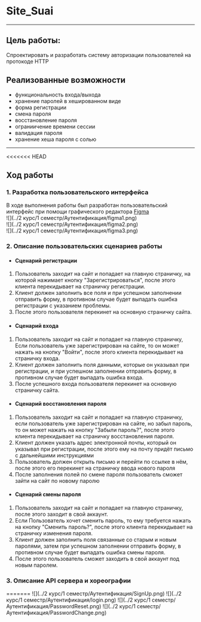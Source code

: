# Site_Suai
____
## Цель работы:
Спроектировать и разработать систему авторизации пользователей на протокоде HTTP
## Реализованные возможности
+ функциональность входа/выхода
+ хранение паролей в хешированном виде
+ форма регистрации
+ смена пароля
+ восстановление пароля
+ ограниичение времени сессии
+ валидация пароля
+ хранение хеша пароля с солью
____
<<<<<<< HEAD
## Ход работы
### 1. Разработка пользовательского интерфейса
В ходе выполнения работы был разработан пользовательский интерфейс при помощи графического редактора [Figma](https://www.figma.com/community)\
![](../2 курс/1 семестр/Аутентификация/figma1.png) <br>
![](../2 курс/1 семестр/Аутентификация/figma2.png) <br>
![](../2 курс/1 семестр/Аутентификация/figma3.png)
### 2. Описание пользовательских сценариев работы
+ #### Сценарий регистрации
1) Пользователь заходит на сайт и попадает на главную страничку, на которой нажимает кнопку "Зарегистрироваться",
после этого клиента перекидывает на страничку регистрации.
2) Клиент должен заполнить все поля и при успешном заполнении отправить форму, в противном случае будет выпадать ошибка
регистрации с указанием проблемы.
3) После этого пользователя перекинет на основную страничку сайта.
+ #### Сценарий входа
1) Пользователь заходит на сайт и попадает на главную страничку, Если пользователь уже зарегистрирован на сайте,
то он может нажать на кнопку "Войти", после этого клиента перекидывает на страничку входа.
2) Клиент должен заполнить поля данными, которые он указывал при регистрации, и при успешном заполнении отправить форму,
в противном случае будет выпадать ошибка входа.
3) После успешного входа пользователя перекинет на основную страничку сайта.
+ #### Сценарий восстановления пароля
1) Пользователь заходит на сайт и попадает на главную страничку, если пользователь уже зарегистрирован на сайте,
но забыл пароль, то он может нажать на кнопку "Забыли пароль?", после этого клиента перекидывает на страничку
восстановления пароля.
2) Клиент должен указать адрес электронной почты, который он указывал при регистрации, после этого ему на почту придёт
письмо с дальнейшими инструкциями
3) Пользователь должен открыть письмо и перейти по ссылке в нём, после этого его перекинет на страничку ввода
нового пароля
4) После заполнения полей по смене пароля пользователь сможет зайти на сайт по новому паролю
+ #### Сценарий смены пароля
1) Пользователь заходит на сайт и попадает на главную страничку, после этого заходит в свой аккаунт.
2) Если Пользователь хочет сменить пароль, то ему требуется нажать на кнопку "Сменить пароль?", после этого клиента
перекидывает на страничку изменения пароля.
3) Клиент должен заполнить поля связанные со старым и новым паролями, затем при успешном заполнении отправить форму,
в противном случае будет выпадать ошибка смены пароля.
4) После этого пользователь сможет заходить в свой аккаунт под новым паролем.
### 3. Описание API сервера и хореографии
=======
![](../2 курс/1 семестр/Аутентификация/SignUp.png)
![](../2 курс/1 семестр/Аутентификация/login.png)
![](../2 курс/1 семестр/Аутентификация/PasswordReset.png)
![](../2 курс/1 семестр/Аутентификация/PasswordChange.png)
